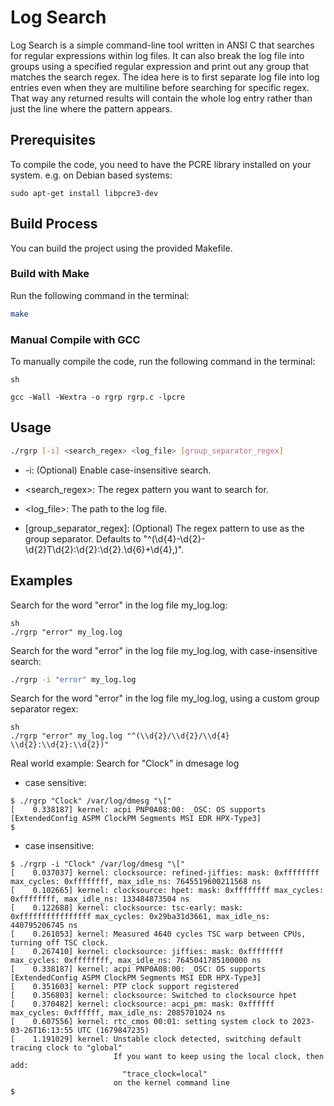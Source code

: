 # Log Search

Log Search is a simple command-line tool written in ANSI C that searches for regular expressions within log files. It can also break the log file into groups using a specified regular expression and print out any group that matches the search regex. The idea here is to first separate log file into log entries even when they are multiline before searching for specific regex. That way any returned results will contain the whole log entry rather than just the line where the pattern appears.

## Prerequisites

To compile the code, you need to have the PCRE library installed on your system.
e.g. on Debian based systems:
```
sudo apt-get install libpcre3-dev
```

## Build Process

You can build the project using the provided Makefile.

### Build with Make

Run the following command in the terminal:

```sh
make
```
### Manual Compile with GCC
To manually compile the code, run the following command in the terminal:
```
sh

gcc -Wall -Wextra -o rgrp rgrp.c -lpcre
```
## Usage
```sh
./rgrp [-i] <search_regex> <log_file> [group_separator_regex]
```
+ -i: (Optional) Enable case-insensitive search.

+ <search_regex>: The regex pattern you want to search for.

+ <log_file>: The path to the log file.

+ [group_separator_regex]: (Optional) The regex pattern to use as the group separator. Defaults to "^(\d{4}-\d{2}-\d{2}T\d{2}\:\d{2}\:\d{2}\.\d{6}\+\d{4},)".

## Examples

Search for the word "error" in the log file my_log.log:
```
sh
./rgrp "error" my_log.log
```

Search for the word "error" in the log file my_log.log, with case-insensitive search:

```sh
./rgrp -i "error" my_log.log
```

Search for the word "error" in the log file my_log.log, using a custom group separator regex:

```
sh
./rgrp "error" my_log.log "^(\\d{2}/\\d{2}/\\d{4} \\d{2}:\\d{2}:\\d{2})"
```

Real world example: Search for "Clock" in dmesage log
- case sensitive:
```
$ ./rgrp "Clock" /var/log/dmesg "\["
[    0.338187] kernel: acpi PNP0A08:00: _OSC: OS supports [ExtendedConfig ASPM ClockPM Segments MSI EDR HPX-Type3]
$ 
```
- case insensitive:
```
$ ./rgrp -i "Clock" /var/log/dmesg "\["
[    0.037037] kernel: clocksource: refined-jiffies: mask: 0xffffffff max_cycles: 0xffffffff, max_idle_ns: 7645519600211568 ns
[    0.102665] kernel: clocksource: hpet: mask: 0xffffffff max_cycles: 0xffffffff, max_idle_ns: 133484873504 ns
[    0.122688] kernel: clocksource: tsc-early: mask: 0xffffffffffffffff max_cycles: 0x29ba31d3661, max_idle_ns: 440795206745 ns
[    0.261053] kernel: Measured 4640 cycles TSC warp between CPUs, turning off TSC clock.
[    0.267410] kernel: clocksource: jiffies: mask: 0xffffffff max_cycles: 0xffffffff, max_idle_ns: 7645041785100000 ns
[    0.338187] kernel: acpi PNP0A08:00: _OSC: OS supports [ExtendedConfig ASPM ClockPM Segments MSI EDR HPX-Type3]
[    0.351603] kernel: PTP clock support registered
[    0.356803] kernel: clocksource: Switched to clocksource hpet
[    0.370482] kernel: clocksource: acpi_pm: mask: 0xffffff max_cycles: 0xffffff, max_idle_ns: 2085701024 ns
[    0.607556] kernel: rtc_cmos 00:01: setting system clock to 2023-03-26T16:13:55 UTC (1679847235)
[    1.191029] kernel: Unstable clock detected, switching default tracing clock to "global"
                       If you want to keep using the local clock, then add:
                         "trace_clock=local"
                       on the kernel command line
$
```
